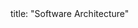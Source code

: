 <frontmatter>
title: "Software Architecture"
</frontmatter>

<include src="container-index-body.md" boilerplate />
